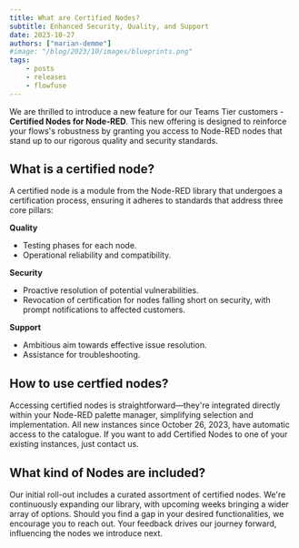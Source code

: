 ```yaml
---
title: What are Certified Nodes?
subtitle: Enhanced Security, Quality, and Support 
date: 2023-10-27
authors: ["marian-demme"]
#image: "/blog/2023/10/images/blueprints.png"
tags:
    - posts
    - releases
    - flowfuse
---
```

We are thrilled to introduce a new feature for our Teams Tier customers - **Certified Nodes for Node-RED**. This new offering is designed to reinforce your flows's robustness by granting you access to Node-RED nodes that stand up to our rigorous quality and security standards.

<!--more-->

## What is a certified node?

A certified node is a module from the Node-RED library that undergoes a certification process, ensuring it adheres to standards that address three core pillars:

**Quality**

- Testing phases for each node.
- Operational reliability and compatibility.

**Security**

- Proactive resolution of potential vulnerabilities.
- Revocation of certification for nodes falling short on security, with prompt notifications to affected customers.

**Support**

- Ambitious aim towards effective issue resolution.
- Assistance for troubleshooting.

## How to use certfied nodes?

Accessing certified nodes is straightforward—they're integrated directly within your Node-RED palette manager, simplifying selection and implementation. All new instances since October 26, 2023, have automatic access to the catalogue. If you want to add Certified Nodes to one of your existing instances, just contact us.

## What kind of Nodes are included?

Our initial roll-out includes a curated assortment of certified nodes. We're continuously expanding our library, with upcoming weeks bringing a wider array of options. Should you find a gap in your desired functionalities, we encourage you to reach out. Your feedback drives our journey forward, influencing the nodes we introduce next.


